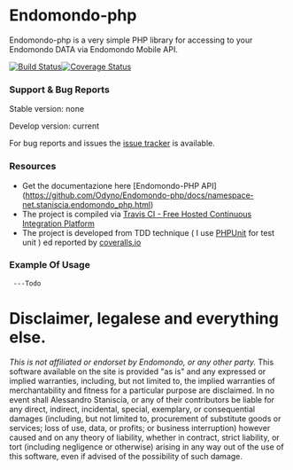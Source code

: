 Endomondo-php
=============
Endomondo-php is a very simple PHP library for accessing to your Endomondo DATA via Endomondo Mobile API.

[![Build Status](https://travis-ci.org/Odyno/Endomondo-php.svg?branch=master)](https://travis-ci.org/Odyno/Endomondo-php)[![Coverage Status](https://coveralls.io/repos/Odyno/Endomondo-php/badge.png)](https://coveralls.io/r/Odyno/Endomondo-php)


### Support & Bug Reports
Stable version: none

Develop version: current 

For bug reports and issues the [issue tracker](https://github.com/Odyno/Endomondo-php/issues) is available.


### Resources

* Get the documentazione here [Endomondo-PHP API] (https://github.com/Odyno/Endomondo-php/docs/namespace-net.staniscia.endomondo_php.html)
* The project is compiled via [Travis CI - Free Hosted Continuous Integration Platform](https://travis-ci.org)
* The project is developed from TDD technique ( I use [PHPUnit](http://phpunit.de/) for test unit ) ed reported by [coveralls.io](https://coveralls.io/)



### Example Of Usage
     ---Todo


Disclaimer, legalese and everything else.
===============================
*This is not affiliated or endorset by Endomondo, or any other party.*
This software available on the site is provided "as is" and any expressed or implied warranties, including, but not limited to, the implied warranties of merchantability and fitness for a particular purpose are disclaimed. In no event shall Alessandro Staniscia, or any of their contributors be liable for any direct, indirect, incidental, special, exemplary, or consequential damages (including, but not limited to, procurement of substitute goods or services; loss of use, data, or profits; or business interruption) however caused and on any theory of liability, whether in contract, strict liability, or tort (including negligence or otherwise) arising in any way out of the use of this software, even if advised of the possibility of such damage.
